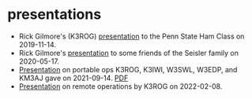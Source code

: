# presentations

- Rick Gilmore's (K3ROG) [presentation](https://nittany-amateur-radio-club.github.io/presentations/why-ham-radio.html) to the Penn State Ham Class on 2019-11-14.
- Rick Gilmore's [presentation](https://nittany-amateur-radio-club.github.io/presentations/lets-ham-it-up.html) to some friends of the Seisler family on 2020-05-17.
- [Presentation](https://nittany-amateur-radio-club.github.io/presentations/ham-radio-out-there.html) on portable ops K3ROG, K3IWI, W3SWL, W3EDP, and KM3AJ gave on 2021-09-14. [PDF](https://nittany-amateur-radio-club.github.io/presentations/ham-radio-out-there.pdf)
- [Presentation](https://nittany-amateur-radio-club.github.io/presentations/ham-radio-out-there.html) on remote operations by K3ROG on 2022-02-08.

